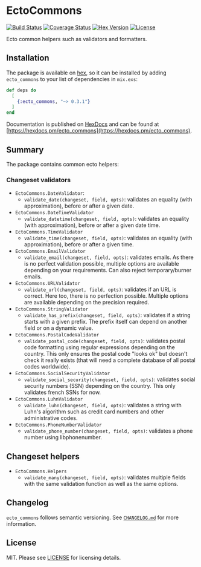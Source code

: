 # EctoCommons

[![Build Status](https://github.com/achedeuzot/ecto_commons/workflows/tests/badge.svg)](https://github.com/achedeuzot/ecto_commons/actions?query=workflow%3Atests+branch%3Amaster) [![Coverage Status](https://coveralls.io/repos/github/achedeuzot/ecto_commons/badge.svg?branch=master)](https://coveralls.io/github/achedeuzot/ecto_commons?branch=master) [![Hex Version](https://img.shields.io/hexpm/v/ecto_commons.svg)](https://hex.pm/packages/ecto_commons) [![License](http://img.shields.io/badge/license-MIT-brightgreen.svg)](http://opensource.org/licenses/MIT)

Ecto common helpers such as validators and formatters.

## Installation

The package is available on [hex](https://hex.pm/), so it can be installed
by adding `ecto_commons` to your list of dependencies in `mix.exs`:

```elixir
def deps do
  [
    {:ecto_commons, "~> 0.3.1"}
  ]
end
```

Documentation is published on [HexDocs](https://hexdocs.pm) and can
be found at [https://hexdocs.pm/ecto_commons](https://hexdocs.pm/ecto_commons).

## Summary

The package contains common ecto helpers:

### Changeset validators
  - `EctoCommons.DateValidator`:
    - `validate_date(changeset, field, opts)`: validates an equality (with
       approximation), before or after a given date.
  - `EctoCommons.DateTimeValidator`
    - `validate_datetime(changeset, field, opts)`: validates an equality (with
       approximation), before or after a given date time.
  - `EctoCommons.TimeValidator`
    - `validate_time(changeset, field, opts)`: validates an equality (with
       approximation), before or after a given time.
  - `EctoCommons.EmailValidator`
    - `validate_email(changeset, field, opts)`: validates emails. As there is no
      perfect validation possible, multiple options are available depending
      on your requirements. Can also reject temporary/burner emails.
  - `EctoCommons.URLValidator`
    - `validate_url(changeset, field, opts)`: validates if an URL is correct. Here
      too, there is no perfection possible. Multiple options are available
      depending on the precision required.
  - `EctoCommons.StringValidator`
    - `validate_has_prefix(changeset, field, opts)`: validates if a string starts
      with a given prefix. The prefix itself can depend on another field or
      on a dynamic value.
  - `EctoCommons.PostalCodeValidator`
    - `validate_postal_code(changeset, field, opts)`: validates postal code formatting
      using regular expressions depending on the country. This only ensures the postal
      code "looks ok" but doesn't check it really exists (that will need a complete
      database of all postal codes worldwide).
  - `EctoCommons.SocialSecurityValidator`
    - `validate_social_security(changeset, field, opts)`: validates social security
      numbers (SSN) depending on the country. This only validates french SSNs for now.
  - `EctoCommons.LuhnValidator`
    - `validate_luhn(changeset, field, opts)`: validates a string with Luhn's
      algorithm such as credit card numbers and other administrative codes.
  - `EctoCommons.PhoneNumberValidator`
    - `validate_phone_number(changeset, field, opts)`: validates a phone number
      using libphonenumber.

## Changeset helpers
 - `EctoCommons.Helpers`
   - `validate_many(changeset, field, opts)`: validates multiple fields with the same
     validation function as well as the same options.

## Changelog

`ecto_commons` follows semantic versioning. See [`CHANGELOG.md`](https://github.com/achedeuzot/ecto_commons/blob/master/CHANGELOG.md) for more information.

## License

MIT. Please see [LICENSE](https://github.com/achedeuzot/ecto_commons/blob/master/LICENSE) for licensing details.
